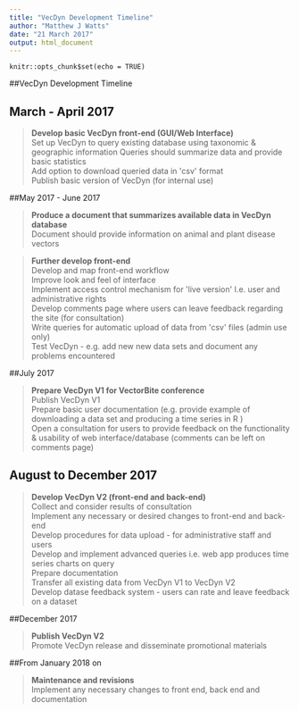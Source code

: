 ```yaml
---
title: "VecDyn Development Timeline"
author: "Matthew J Watts"
date: "21 March 2017"
output: html_document
---
```


```{r setup, include=FALSE}
knitr::opts_chunk$set(echo = TRUE)
```
##VecDyn Development Timeline

## March - April 2017  

> **Develop basic VecDyn front-end (GUI/Web Interface)**  
Set up VecDyn to query existing database using taxonomic & geographic information
Queries should summarize data and provide basic statistics  
Add option to download queried data in 'csv' format  
Publish basic version of VecDyn (for internal use)

##May 2017 - June 2017

>**Produce a document  that summarizes available data in VecDyn database**  
Document should provide information on animal and plant disease vectors  

> **Further develop front-end**  
Develop and map front-end workflow  
Improve look and feel of interface  
Implement access control mechanism for 'live version' I.e. user and administrative rights  
Develop comments page where users can leave feedback regarding the site (for consultation)  
Write queries for automatic upload of data from 'csv' files (admin use only)  
Test VecDyn - e.g. add new new data sets and document any problems encountered

##July 2017  

> **Prepare VecDyn V1 for VectorBite conference**   
Publish VecDyn V1  
Prepare basic user documentation (e.g. provide example of downloading a data set and producing a time series in R )  
Open a consultation for users to provide feedback on the functionality & usability of web interface/database (comments can be left on comments page)

## August to December 2017

>**Develop VecDyn V2 (front-end and back-end)**  
Collect and consider results of consultation  
Implement any necessary or desired changes to front-end and back-end   
Develop procedures for data upload - for administrative staff and users  
Develop and implement advanced queries i.e. web app produces time series charts on query  
Prepare documentation  
Transfer all existing data from VecDyn V1 to VecDyn V2  
Develop datase feedback system - users can rate and leave feedback on a dataset

##December 2017
>**Publish VecDyn V2**  
Promote VecDyn release and disseminate promotional materials

##From January 2018 on
>**Maintenance and revisions**  
Implement any necessary changes to front end, back end and documentation
























